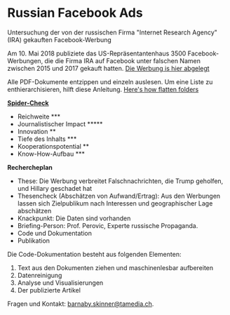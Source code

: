 # Russian Facebook Ads

Untersuchung der von der russischen Firma "Internet Research Agency" (IRA) gekauften Facebook-Werbung

Am 10. Mai 2018 publiziete das US-Repräsentantenhaus 3500 Facebook-Werbungen, die die Firma IRA auf Facebook unter falschen Namen zwischen 2015 und 2017 gekauft hatten. [Die Werbung is hier abgelegt](https://democrats-intelligence.house.gov/facebook-ads/)

Alle PDF-Dokumente entzippen und einzeln auslesen. Um eine Liste zu enthierarchisieren, hilft diese Anleitung. [Here's how flatten folders](https://lifehacker.com/instantly-flatten-a-directory-in-os-x-with-a-terminal-c-1685729312)

[**Spider-Check**](https://docs.google.com/presentation/d/1SyiQeJJfaXy_zE5cdiMMaop417JF-MmaA5b0cJH2QEs/edit#slide=id.g3f37b2c0a2_0_19)
- Reichweite ***
- Journalistischer Impact *****
- Innovation **
- Tiefe des Inhalts ***
- Kooperationspotential **
- Know-How-Aufbau ***

**Rechercheplan**
- These: Die Werbung verbreitet Falschnachrichten, die Trump geholfen, und Hillary geschadet hat
- Thesencheck (Abschätzen von Aufwand/Ertrag): Aus den Werbungen lassen sich Zielpublikum nach Interessen und geographischer Lage abschätzen
- Knackpunkt: Die Daten sind vorhanden
- Briefing-Person: Prof. Perovic, Experte russische Propaganda.
- Code und Dokumentation
- Publikation

Die Code-Dokumentation besteht aus folgenden Elementen:
1. Text aus den Dokumenten ziehen und maschinenlesbar aufbereiten
2. Datenreinigung
3. Analyse und Visualisierungen
4. Der publizierte Artikel

Fragen und Kontakt: [barnaby.skinner@tamedia.ch](mailto:barnaby.skinner@tamedia.ch).
